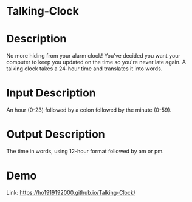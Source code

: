# Talking-Clock

# Description
No more hiding from your alarm clock! You've decided you want your computer to keep you updated on the time so you're never late again. A talking clock takes a 24-hour time and translates it into words.
# Input Description
An hour (0-23) followed by a colon followed by the minute (0-59).
# Output Description
The time in words, using 12-hour format followed by am or pm.
# Demo
Link: https://ho1919192000.github.io/Talking-Clock/
